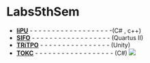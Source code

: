 # Labs5thSem
* [**IiPU**](./IiPU) - - - - - - - - - - - - - - - - - - -(C# , c++)
* [**SIFO**](./SIFO)  - - - -  - - - - - - - - - -  - - - - (Quartus II)
* [**TRiTPO**](./TRiTPO) - - - - - - - - - - - - - - - - (Unity)
* [**TOKC**](./ТОКС) - - - - - - - - - - - - - - - - - - (C#)
![]( https://i.gifer.com/4EBs.gif )